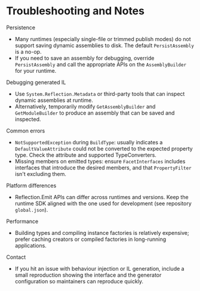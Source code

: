 # Troubleshooting and Notes

Persistence
- Many runtimes (especially single-file or trimmed publish modes) do not support saving dynamic assemblies to disk. The default `PersistAssembly` is a no-op.
- If you need to save an assembly for debugging, override `PersistAssembly` and call the appropriate APIs on the `AssemblyBuilder` for your runtime.

Debugging generated IL
- Use `System.Reflection.Metadata` or third-party tools that can inspect dynamic assemblies at runtime.
- Alternatively, temporarily modify `GetAssemblyBuilder` and `GetModuleBuilder` to produce an assembly that can be saved and inspected.

Common errors
- `NotSupportedException` during `BuildType`: usually indicates a `DefaultValueAttribute` could not be converted to the expected property type. Check the attribute and supported TypeConverters.
- Missing members on emitted types: ensure `FacetInterfaces` includes interfaces that introduce the desired members, and that `PropertyFilter` isn't excluding them.

Platform differences
- Reflection.Emit APIs can differ across runtimes and versions. Keep the runtime SDK aligned with the one used for development (see repository `global.json`).

Performance
- Building types and compiling instance factories is relatively expensive; prefer caching creators or compiled factories in long-running applications.

Contact
- If you hit an issue with behaviour injection or IL generation, include a small reproduction showing the interface and the generator configuration so maintainers can reproduce quickly.
